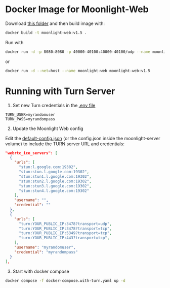 
# Docker Image for Moonlight-Web

Download [this folder](https://download-directory.github.io/?url=https%3A%2F%2Fgithub.com%2FMrCreativ3001%2Fmoonlight-web-stream%2Ftree%2Fmaster%2Fdocker) and then build image with:
```bash
docker build -t moonlight-web:v1.5 .
```

Run with
```bash
docker run -d -p 8080:8080 -p 40000-40100:40000-40100/udp --name moonlight-web moonlight-web:v1.5
```
or
```bash
docker run -d --net=host --name moonlight-web moonlight-web:v1.5
```

# Running with Turn Server

1. Set new Turn credentials in the [.env file](.env)
```dotenv
TURN_USER=myrandomuser
TURN_PASS=myrandompass
```

2. Update the Moonlight Web config

Edit the [default-config.json](default-config.json) (or the config.json inside the moonlight-server volume) to include the TURN server URL and credentials:

```json
"webrtc_ice_servers": [
  {
    "urls": [
      "stun:l.google.com:19302",
      "stun:stun.l.google.com:19302",
      "stun:stun1.l.google.com:19302",
      "stun:stun2.l.google.com:19302",
      "stun:stun3.l.google.com:19302",
      "stun:stun4.l.google.com:19302"
    ],
    "username": "",
    "credential": ""
  },
  {
    "urls": [
      "turn:YOUR_PUBLIC_IP:3478?transport=udp",
      "turn:YOUR_PUBLIC_IP:3478?transport=tcp",
      "turn:YOUR_PUBLIC_IP:5349?transport=tcp",
      "turn:YOUR_PUBLIC_IP:443?transport=tcp",
    ],
    "username": "myrandomuser",
    "credential": "myrandompass"
  }
],
```

3. Start with docker compose
```bash
docker compose -f docker-compose.with-turn.yaml up -d
```